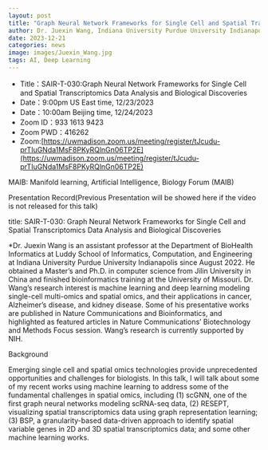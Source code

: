 ```yaml
---
layout: post
title: "Graph Neural Network Frameworks for Single Cell and Spatial Transcriptomics Data Analysis and Biological Discoveries"
author: Dr. Juexin Wang, Indiana University Purdue University Indianapolis, USA
date: 2023-12-21
categories: news
image: images/Juexin_Wang.jpg
tags: AI, Deep Learning
---
```


- Title：SAIR-T-030:Graph Neural Network Frameworks for Single Cell and Spatial Transcriptomics Data Analysis and Biological Discoveries
- Date：9:00pm US East time, 12/23/2023
- Date：10:00am Beijing time, 12/24/2023
- Zoom  ID：933 1613 9423
- Zoom PWD：416262
- Zoom:[https://uwmadison.zoom.us/meeting/register/tJcudu-prTIuGNda1MsF8PKyRQlnGn06TP2E](https://uwmadison.zoom.us/meeting/register/tJcudu-prTIuGNda1MsF8PKyRQlnGn06TP2E)

MAIB: Manifold learning, Artificial Intelligence, Biology Forum (MAIB)

Presentation Record(Previous Presentation will be showed here if the video is not released for this talk)

title: SAIR-T-030: Graph Neural Network Frameworks for Single Cell and Spatial Transcriptomics Data Analysis and Biological Discoveries

*Dr. Juexin Wang is an assistant professor at the Department of BioHealth Informatics at Luddy School of Informatics, Computation, and Engineering at Indiana University Purdue University Indianapolis since August 2022. He obtained a Master’s and Ph.D. in computer science from Jilin University in China and finished bioinformatics training at the University of Missouri. Dr. Wang’s research interest is machine learning and deep learning modeling single-cell multi-omics and spatial omics, and their applications in cancer, Alzheimer’s disease, and kidney disease. Some of his presentative works are published in Nature Communications and Bioinformatics, and highlighted as featured articles in Nature Communications’ Biotechnology and Methods Focus session. Wang’s research is currently supported by NIH.

Background 

Emerging single cell and spatial omics technologies provide unprecedented opportunities and challenges for biologists. In this talk, I will talk about some of my recent works using machine learning to address some of the fundamental challenges in spatial omics, including (1) scGNN, one of the first graph neural networks modeling scRNA-seq data, (2) RESEPT, visualizing spatial transcriptomics data using graph representation learning; (3) BSP, a granularity-based data-driven approach to identify spatial variable genes in 2D and 3D spatial transcriptomics data; and some other machine learning works.

